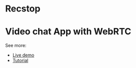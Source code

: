 # Recstop
<h1>Video chat App with WebRTC</h1>

See more:
* [Live demo](https://jeffery69144.github.io/Recstop/index.html)
* [Tutorial](https://www.scaledrone.com/blog/posts/webrtc-tutorial-simple-video-chat)
